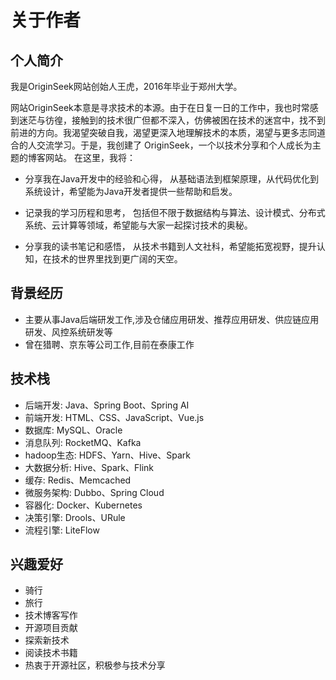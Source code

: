 # 关于作者

## 个人简介

我是OriginSeek网站创始人王虎，2016年毕业于郑州大学。

网站OriginSeek本意是寻求技术的本源。由于在日复一日的工作中，我也时常感到迷茫与彷徨，接触到的技术很广但都不深入，仿佛被困在技术的迷宫中，找不到前进的方向。我渴望突破自我，渴望更深入地理解技术的本质，渴望与更多志同道合的人交流学习。于是，我创建了 OriginSeek，一个以技术分享和个人成长为主题的博客网站。
在这里，我将：

- 分享我在Java开发中的经验和心得， 从基础语法到框架原理，从代码优化到系统设计，希望能为Java开发者提供一些帮助和启发。

- 记录我的学习历程和思考， 包括但不限于数据结构与算法、设计模式、分布式系统、云计算等领域，希望能与大家一起探讨技术的奥秘。

- 分享我的读书笔记和感悟， 从技术书籍到人文社科，希望能拓宽视野，提升认知，在技术的世界里找到更广阔的天空。

## 背景经历

- 主要从事Java后端研发工作,涉及仓储应用研发、推荐应用研发、供应链应用研发、风控系统研发等
- 曾在猎聘、京东等公司工作,目前在泰康工作

## 技术栈
- 后端开发: Java、Spring Boot、Spring AI
- 前端开发: HTML、CSS、JavaScript、Vue.js
- 数据库: MySQL、Oracle
- 消息队列: RocketMQ、Kafka
- hadoop生态: HDFS、Yarn、Hive、Spark
- 大数据分析: Hive、Spark、Flink
- 缓存: Redis、Memcached
- 微服务架构: Dubbo、Spring Cloud
- 容器化: Docker、Kubernetes
- 决策引擎: Drools、URule
- 流程引擎: LiteFlow

## 兴趣爱好

- 骑行
- 旅行
- 技术博客写作
- 开源项目贡献
- 探索新技术
- 阅读技术书籍
- 热衷于开源社区，积极参与技术分享